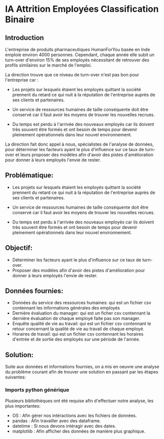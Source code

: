 
# IA Attrition Employées Classification Binaire


## Introduction

L'entreprise de produits pharmaceutiques HumanForYou basée en Inde emploie environ 4000 personnes. Cependant, chaque année elle subit un turn-over d'environ 15% de ses employés nécessitant de retrouver des profils similaires sur le marché de l'emploi.

La direction trouve que ce niveau de turn-over n'est pas bon pour l'entreprise car :

- Les projets sur lesquels étaient les employés quittant la société prennent du retard ce qui nuit à la réputation de l'entreprise auprès de ses clients et partenaires.

- Un service de ressources humaines de taille conséquente doit être conservé car il faut avoir les moyens de trouver les nouvelles recrues.

- Du temps est perdu à l'arrivée des nouveaux employés car ils doivent très souvent être formés et ont besoin de temps pour devenir pleinement opérationnels dans leur nouvel environnement.

La direction fait donc appel à nous, spécialistes de l'analyse de données, pour déterminer les facteurs ayant le plus d'influence sur ce taux de turn-over et leurs proposer des modèles afin d'avoir des pistes d'amélioration pour donner à leurs employés l'envie de rester.

## Problématique:

- Les projets sur lesquels étaient les employés quittant la société prennent du retard ce qui nuit à la réputation de l'entreprise auprès de ses clients et partenaires.

- Un service de ressources humaines de taille conséquente doit être conservé car il faut avoir les moyens de trouver les nouvelles recrues.

- Du temps est perdu à l'arrivée des nouveaux employés car ils doivent très souvent être formés et ont besoin de temps pour devenir pleinement opérationnels dans leur nouvel environnement.

## Objectif:

- Déterminer les facteurs ayant le plus d'influence sur ce taux de turn-over.
- Proposer des modèles afin d'avoir des pistes d'amélioration pour donner à leurs employés l'envie de rester.

## Données fournies:

- Données du service des ressources humaines: qui est un fichier csv contennant les informations générales des employés
- Dernière évaluation du manager: qui est un ficher csv contennant la dernière évaluation de chaque employé faite pas son manager.
- Enquête qualité de vie au travail: qui est un fichier csv contennant le retour concernant la qualité de vie au travail de chaque employé.
- Horaires de travail: qui est un fichier csv contennant les horaires d'entrée et de sortie des employés sur une période de l'année.

## Solution:

Suite aux données et informations fournies, on a mis en oeuvre une analyse du problème courant afin de trouver une solution en passant par les étapes suivantes:

### Imports python générique

Plusieurs bibliothèques ont été requise afin d'effectuer notre analyse, les plus importantes:

- OS : Afin gérer nos intéractions avec les fichiers de données.
- pandas : Afin travailler avec des dataframe.
- datetime : Si nous devons intéragir avec des dates.
- matplotlib : Afin afficher des données de manière plus graphique.

